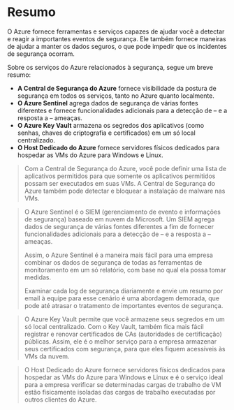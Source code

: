 # Resumo

O Azure fornece ferramentas e serviços capazes de ajudar você a detectar e reagir a importantes eventos de segurança. Ele também fornece maneiras de ajudar a manter os dados seguros, o que pode impedir que os incidentes de segurança ocorram.

Sobre os serviços do Azure relacionados à segurança, segue um breve resumo:

* **A Central de Segurança do Azure** fornece visibilidade da postura de segurança em todos os serviços, tanto no Azure quanto localmente.
* **O Azure Sentinel** agrega dados de segurança de várias fontes diferentes e fornece funcionalidades adicionais para a detecção de – e a resposta a – ameaças.
* **O Azure Key Vault** armazena os segredos dos aplicativos (como senhas, chaves de criptografia e certificados) em um só local centralizado.
* **O Host Dedicado do Azure** fornece servidores físicos dedicados para hospedar as VMs do Azure para Windows e Linux.



> Com a Central de Segurança do Azure, você pode definir uma lista de aplicativos permitidos para que somente os aplicativos permitidos possam ser executados em suas VMs. A Central de Segurança do Azure também pode detectar e bloquear a instalação de malware nas VMs.

> O Azure Sentinel é o SIEM (gerenciamento de evento e informações de segurança) baseado em nuvem da Microsoft. Um SIEM agrega dados de segurança de várias fontes diferentes a fim de fornecer funcionalidades adicionais para a detecção de – e a resposta a – ameaças.
>
> Assim, o Azure Sentinel é a maneira mais fácil para uma empresa combinar os dados de segurança de todas as ferramentas de monitoramento em um só relatório, com base no qual ela possa tomar medidas.
>
> Examinar cada log de segurança diariamente e envie um resumo por email à equipe para esse cenário é uma abordagem demorada, que pode até atrasar o tratamento de importantes eventos de segurança.

> O Azure Key Vault permite que você armazene seus segredos em um só local centralizado. Com o Key Vault, também fica mais fácil registrar e renovar certificados de CAs (autoridades de certificação) públicas. Assim, ele é o melhor serviço para a empresa armazenar seus certificados com segurança, para que eles fiquem acessíveis às VMs da nuvem.

> O Host Dedicado do Azure fornece servidores físicos dedicados para hospedar as VMs do Azure para Windows e Linux e é o serviço ideal para a empresa verificar se determinadas cargas de trabalho de VM estão fisicamente isoladas das cargas de trabalho executadas por outros clientes do Azure.

